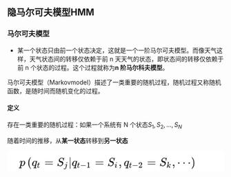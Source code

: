 ## 隐马尔可夫模型HMM

### 马尔可夫模型

- 某一个状态只由前一个状态决定，这就是一个一阶马尔可夫模型。而像天气这样，天气状态间的转移仅依赖于前 n 天天气的状态，即状态间的转移仅依赖于前 n 个状态的过程。这个过程就称为**n 阶马尔科夫模型**。

马尔可夫模型（Markovmodel）描述了一类重要的随机过程，随机过程又称随机函数，是随时间而随机变化的过程。

#### 定义

存在一类重要的随机过程：如果一个系统有 N 个状态$S_1,S_2,...,S_N$

随着时间的推移，从**某一状态**转移到**另一状态**

![image-20220922225320738](HMM隐马尔可夫模模型.assets/image-20220922225320738.png)
